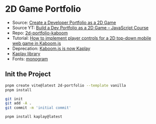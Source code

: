 # 2D Game Portfolio

- Source: [Create a Developer Portfolio as a 2D Game](https://www.freecodecamp.org/news/create-a-developer-portfolio-as-a-2d-game/)
- Source YT: [Build a Dev Portfolio as a 2D Game – JavaScript Course](https://www.youtube.com/watch?v=wy_fSStEgMs&t=646s)
- Repo: [2d-portfolio-kaboom](https://github.com/JSLegendDev/2d-portfolio-kaboom/tree/master)
- Tutorial: [How to implement player controls for a 2D top-down mobile web game in Kaboom.js](https://jslegenddev.substack.com/p/how-to-implement-player-controls)
- Deprecation: [Kaboom.js is now Kaplay](https://jslegenddev.substack.com/p/kaboomjs-is-now-kaplay)
- [Kaplay library](https://www.npmjs.com/package/kaplay)
- Fonts: [monogram](https://datagoblin.itch.io/monogram)

## Init the Project

```bash
pnpm create vite@latest 2d-portfolio --template vanilla
pnpm install
```

```bash
git init
git add -A .
git commit -m 'initial commit'
```

```bash
pnpm install kaplay@latest
```
